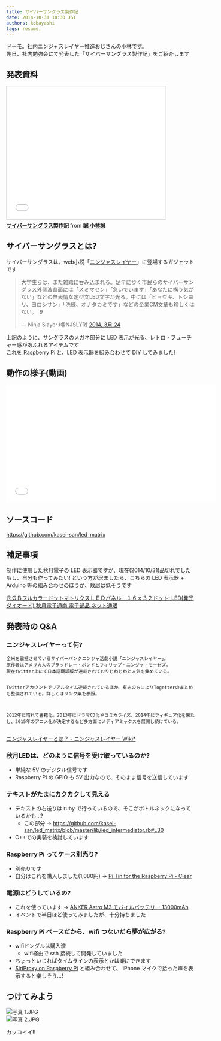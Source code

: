 ```yaml
---
title: サイバーサングラス製作記
date: 2014-10-31 10:30 JST
authors: kobayashi
tags: resume, 
---
```

<p>ドーモ。社内ニンジャスレイヤー推進おじさんの小林です。<br>
先日、社内勉強会にて発表した「サイバーサングラス製作記」をご紹介します</p>

<!--more-->

<h2>発表資料</h2>

<iframe style="border: 1px solid #CCC; border-width: 1px; margin-bottom: 5px; max-width: 100%;" src="//www.slideshare.net/slideshow/embed_code/38735390" width="425" height="355" frameborder="0" marginwidth="0" marginheight="0" scrolling="no" allowfullscreen="allowfullscreen"> </iframe>

<div style="margin-bottom: 5px;">
<strong> <a title="file://www.slideshare.net/kaseisan/ss-38735390" href="//www.slideshare.net/kaseisan/ss-38735390" target="_blank">サイバーサングラス製作記</a> </strong> from <strong><a href="//www.slideshare.net/kaseisan" target="_blank" title="file://www.slideshare.net/kaseisan">誠 小林誠</a></strong>
</div>

<h2>サイバーサングラスとは?</h2>

<p>サイバーサングラスは、web小説「<a href="http://ninjaslayer.jp/" title="http://ninjaslayer.jp/">ニンジャスレイヤー</a>」に登場するガジェットです</p>

<blockquote class="twitter-tweet" lang="ja"><p>大学生らは、また雑踏に吞み込まれる。足早に歩く市民らのサイバーサングラス外側液晶面には「スミマセン」「急いでいます」「あなたに構う気がない」などの無表情な定型文LED文字が光る。中には「ビョウキ、トシヨリ、ヨロシサン」「洗練、オナタカミです」などの企業CM文章も珍しくはない。　9</p>— Ninja Slayer (@NJSLYR) <a href="https://twitter.com/NJSLYR/status/447995956655452160" title="https://twitter.com/NJSLYR/status/447995956655452160">2014, 3月 24</a></blockquote>

<script async="" src="//platform.twitter.com/widgets.js" charset="utf-8"></script>

<p>上記のように、サングラスのメガネ部分に LED 表示が光る、レトロ・フューチャー感があふれるアイテムです<br>
これを Raspberry Pi と、LED 表示器を組み合わせて DIY してみました!</p>

<h2>動作の様子(動画)</h2>

<p><object width="560" height="315"><param name="movie" value="//www.youtube.com/v/vJQ2zjitVgY?version=3&amp;hl=ja_JP"><param name="allowFullScreen" value="true"><param name="allowscriptaccess" value="always"><embed src="//www.youtube.com/v/vJQ2zjitVgY?version=3&amp;hl=ja_JP" type="application/x-shockwave-flash" width="560" height="315" allowscriptaccess="always" allowfullscreen="true"></object></p>

<h2>ソースコード</h2>

<p><a href="https://github.com/kasei-san/led_matrix" title="https://github.com/kasei-san/led_matrix">https://github.com/kasei-san/led_matrix</a></p>

<h2>補足事項</h2>

<p>制作に使用した秋月電子の LED 表示器ですが、現在(2014/10/31)品切れでした<br>
もし、自分も作ってみたい! という方が居ましたら、こちらの LED 表示器 + Arduino 等の組み合わせのほうが、敷居は低そうです</p>

<p><a href="http://akizukidenshi.com/catalog/g/gM-07764/" title="http://akizukidenshi.com/catalog/g/gM-07764/">ＲＧＢフルカラードットマトリクスＬＥＤパネル　１６ｘ３２ドット: LED(発光ダイオード) 秋月電子通商 電子部品 ネット通販</a></p>

<h2>発表時の Q&amp;A</h2>

<h3>ニンジャスレイヤーって何?</h3>

<div class="code-frame"><div class="highlight"><pre><code class="dos">全米を震撼させているサイバーパンクニンジャ活劇小説「ニンジャスレイヤー」。
原作者はアメリカ人のブラッドレー・ボンドとフィリップ・ニンジャ・モーゼズ。
現在twitter上にて日本語翻訳版が連載されておりじわじわと人気を集めている。

Twitterアカウントでリアルタイム連載されているほか、有志の方によりTogetterのまとめも整備されている。詳しくはリンク集を参照。

<span class="number">2012</span>年に晴れて書籍化。<span class="number">2013</span>年にドラマ<span class="keyword">CD</span>化やコミカライズ、<span class="number">2014</span>年にフィギュア化を果たし、<span class="number">2015</span>年のアニメ化が決定するなど多方面にメディアミックスを展開し続けている。
</code></pre></div></div>

<p><a href="http://wikiwiki.jp/njslyr/?%A5%CB%A5%F3%A5%B8%A5%E3%A5%B9%A5%EC%A5%A4%A5%E4%A1%BC%A4%C8%A4%CF%A1%A9" title="http://wikiwiki.jp/njslyr/?%A5%CB%A5%F3%A5%B8%A5%E3%A5%B9%A5%EC%A5%A4%A5%E4%A1%BC%A4%C8%A4%CF%A1%A9">ニンジャスレイヤーとは？ - ニンジャスレイヤー Wiki*</a></p>

<h3>秋月LEDは、どのように信号を受け取っているのか?</h3>

<ul>
<li>単純な 5V のデジタル信号です</li>
<li>Raspberry Pi の GPIO も 5V 出力なので、そのまま信号を送信しています</li>
</ul>

<h3>テキストがたまにカクカクして見える</h3>

<ul>
<li>テキストの右送りは ruby で行っているので、そこがボトルネックになっているかも…?

<ul>
<li>この部分 → <a href="https://github.com/kasei-san/led_matrix/blob/master/lib/led_intermediator.rb#L30" title="https://github.com/kasei-san/led_matrix/blob/master/lib/led_intermediator.rb#L30">https://github.com/kasei-san/led_matrix/blob/master/lib/led_intermediator.rb#L30</a></li>
</ul></li>
<li>C++での実装を検討しています</li>
</ul>

<h3>Raspberry Pi ってケース別売り?</h3>

<ul>
<li>別売りです</li>
<li>自分はこれを購入しました(1,080円) → <a href="http://www.amazon.co.jp/gp/product/B00E92JZ2O/" title="http://www.amazon.co.jp/gp/product/B00E92JZ2O/">Pi Tin for the Raspberry Pi - Clear</a></li>
</ul>

<h3>電源はどうしているの?</h3>

<ul>
<li>これを使っています → <a href="http://www.amazon.co.jp/gp/product/B00DQ7590A" title="http://www.amazon.co.jp/gp/product/B00DQ7590A">ANKER Astro M3 モバイルバッテリー 13000mAh</a></li>
<li>イベントで半日ほど使ってみましたが、十分持ちました</li>
</ul>

<h3>Raspberry Pi ベースだから、wifi つないだら夢が広がる?</h3>

<ul>
<li>wifiドングルは購入済

<ul>
<li>wifi経由で ssh 接続して開発していました</li>
</ul></li>
<li>ちょっといじればタイムラインの表示とかは楽にできます</li>
<li><a href="http://sourceforge.net/projects/siriproxyrpi/" title="http://sourceforge.net/projects/siriproxyrpi/">SiriProxy on Raspberry Pi</a> と組み合わせて、
iPhone マイクで拾った声を表示すると楽しそう…!</li>
</ul>

<h2>つけてみよう</h2>

<p><img src="https://qiita-image-store.s3.amazonaws.com/583/5329/c34a9dd1-a98b-08d8-8488-1cc28e0cd79a.jpeg" alt="写真 1.JPG" title="写真 1.JPG"><br>
<img src="https://qiita-image-store.s3.amazonaws.com/583/5329/11a1605e-c95c-c0a8-e521-60a9ce06c2f4.jpeg" alt="写真 2.JPG" title="写真 2.JPG"></p>

<p>カッコイイ!!</p>

